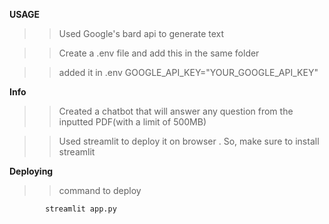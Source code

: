 **USAGE**

>> Used Google's bard api to generate text

>> Create a .env file and add this in the same folder

>> added it in .env GOOGLE_API_KEY="YOUR_GOOGLE_API_KEY"

**Info**

>> Created a chatbot that will answer any question from the inputted PDF(with a limit of 500MB)

>> Used streamlit to deploy it on browser . So, make sure to install streamlit

**Deploying**

>> command to deploy

```
        streamlit app.py
```
